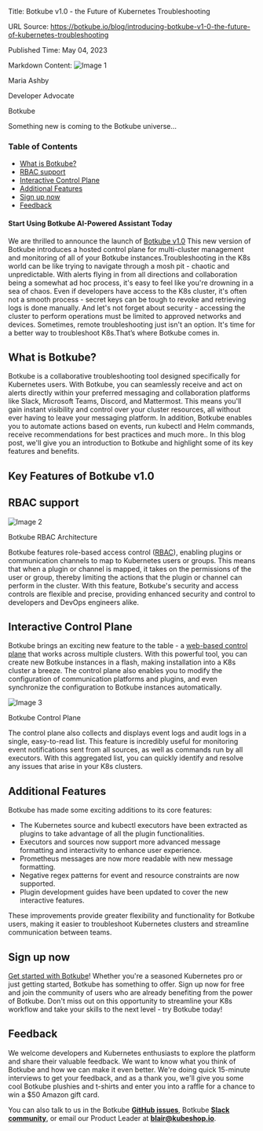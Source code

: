 Title: Botkube v1.0 - the Future of Kubernetes Troubleshooting

URL Source: https://botkube.io/blog/introducing-botkube-v1-0-the-future-of-kubernetes-troubleshooting

Published Time: May 04, 2023

Markdown Content:
![Image 1](https://cdn.prod.website-files.com/634fabb21508d6c9db9bc46f/6408ed63e5b48fed17e54625_SE6Pjp9PW9TaOwePHJXRaxaLQgYdT2HX_5PYASmvIx8.jpeg)

Maria Ashby

Developer Advocate

Botkube

Something new is coming to the Botkube universe...

### Table of Contents

*   [What is Botkube?](https://botkube.io/blog/introducing-botkube-v1-0-the-future-of-kubernetes-troubleshooting#what-is-botkube-)
*   [RBAC support](https://botkube.io/blog/introducing-botkube-v1-0-the-future-of-kubernetes-troubleshooting#rbac-support-)
*   [Interactive Control Plane](https://botkube.io/blog/introducing-botkube-v1-0-the-future-of-kubernetes-troubleshooting#interactive-control-plane-)
*   [Additional Features](https://botkube.io/blog/introducing-botkube-v1-0-the-future-of-kubernetes-troubleshooting#additional-features)
*   [Sign up now](https://botkube.io/blog/introducing-botkube-v1-0-the-future-of-kubernetes-troubleshooting#sign-up-now)
*   [Feedback](https://botkube.io/blog/introducing-botkube-v1-0-the-future-of-kubernetes-troubleshooting#feedback)

#### Start Using Botkube AI-Powered Assistant Today

We are thrilled to announce the launch of [Botkube v1.0](https://app.botkube.io/) This new version of Botkube introduces a hosted control plane for multi-cluster management and monitoring of all of your Botkube instances.Troubleshooting in the K8s world can be like trying to navigate through a mosh pit - chaotic and unpredictable. With alerts flying in from all directions and collaboration being a somewhat ad hoc process, it's easy to feel like you're drowning in a sea of chaos. Even if developers have access to the K8s cluster, it's often not a smooth process - secret keys can be tough to revoke and retrieving logs is done manually. And let's not forget about security - accessing the cluster to perform operations must be limited to approved networks and devices. Sometimes, remote troubleshooting just isn't an option. It's time for a better way to troubleshoot K8s.That’s where Botkube comes in.

What is Botkube?
----------------

Botkube is a collaborative troubleshooting tool designed specifically for Kubernetes users. With Botkube, you can seamlessly receive and act on alerts directly within your preferred messaging and collaboration platforms like Slack, Microsoft Teams, Discord, and Mattermost. This means you'll gain instant visibility and control over your cluster resources, all without ever having to leave your messaging platform. In addition, Botkube enables you to automate actions based on events, run kubectl and Helm commands, receive recommendations for best practices and much more.. In this blog post, we'll give you an introduction to Botkube and highlight some of its key features and benefits.

Key Features of Botkube v1.0
----------------------------

RBAC support
------------

![Image 2](https://cdn.prod.website-files.com/634fabb21508d6c9db9bc46f/6437222690593713ca726589_botkube-read-only-717ed01cf9fa5e6621f2a09c7b29a32d.svg)

Botkube RBAC Architecture

Botkube features role-based access control ([RBAC](https://docs.botkube.io/configuration/rbac/)), enabling plugins or communication channels to map to Kubernetes users or groups. This means that when a plugin or channel is mapped, it takes on the permissions of the user or group, thereby limiting the actions that the plugin or channel can perform in the cluster. With this feature, Botkube's security and access controls are flexible and precise, providing enhanced security and control to developers and DevOps engineers alike.

Interactive Control Plane
-------------------------

Botkube brings an exciting new feature to the table - a [web-based control plane](https://app.botkube.io/) that works across multiple clusters. With this powerful tool, you can create new Botkube instances in a flash, making installation into a K8s cluster a breeze. The control plane also enables you to modify the configuration of communication platforms and plugins, and even synchronize the configuration to Botkube instances automatically.

![Image 3](https://cdn.prod.website-files.com/634fabb21508d6c9db9bc46f/643728ace69f4305d971ce6f_Screen%20Shot%202023-04-12%20at%202.54.18%20PM.png)

Botkube Control Plane

The control plane also collects and displays event logs and audit logs in a single, easy-to-read list. This feature is incredibly useful for monitoring event notifications sent from all sources, as well as commands run by all executors. With this aggregated list, you can quickly identify and resolve any issues that arise in your K8s clusters.

Additional Features
-------------------

Botkube has made some exciting additions to its core features:

*   The Kubernetes source and kubectl executors have been extracted as plugins to take advantage of all the plugin functionalities.
*   Executors and sources now support more advanced message formatting and interactivity to enhance user experience.
*   Prometheus messages are now more readable with new message formatting.
*   Negative regex patterns for event and resource constraints are now supported.
*   Plugin development guides have been updated to cover the new interactive features.

These improvements provide greater flexibility and functionality for Botkube users, making it easier to troubleshoot Kubernetes clusters and streamline communication between teams.

Sign up now
-----------

[Get started with Botkube](https://app.botkube.io/)! Whether you're a seasoned Kubernetes pro or just getting started, Botkube has something to offer. Sign up now for free and join the community of users who are already benefiting from the power of Botkube. Don't miss out on this opportunity to streamline your K8s workflow and take your skills to the next level - try Botkube today!

Feedback
--------

We welcome developers and Kubernetes enthusiasts to explore the platform and share their valuable feedback. We want to know what you think of Botkube and how we can make it even better. We're doing quick 15-minute interviews to get your feedback, and as a thank you, we'll give you some cool Botkube plushies and t-shirts and enter you into a raffle for a chance to win a $50 Amazon gift card.

You can also talk to us in the Botkube [**GitHub issues**](https://github.com/kubeshop/botkube/issues), Botkube [**Slack community**](https://join.botkube.io/), or email our Product Leader at [**blair@kubeshop.io**](mailto:blair@kubeshop.io).
